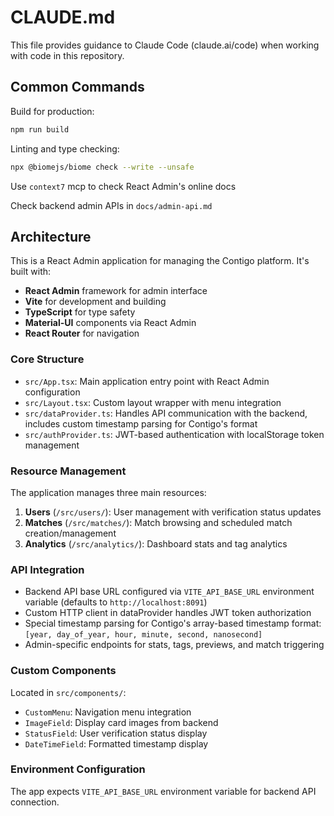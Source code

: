 # CLAUDE.md

This file provides guidance to Claude Code (claude.ai/code) when working with code in this repository.

## Common Commands

Build for production:
```bash
npm run build
```

Linting and type checking:
```bash
npx @biomejs/biome check --write --unsafe
```

Use `context7` mcp to check React Admin's online docs

Check backend admin APIs in `docs/admin-api.md`

## Architecture

This is a React Admin application for managing the Contigo platform. It's built with:
- **React Admin** framework for admin interface
- **Vite** for development and building
- **TypeScript** for type safety
- **Material-UI** components via React Admin
- **React Router** for navigation

### Core Structure

- `src/App.tsx`: Main application entry point with React Admin configuration
- `src/Layout.tsx`: Custom layout wrapper with menu integration
- `src/dataProvider.ts`: Handles API communication with the backend, includes custom timestamp parsing for Contigo's format
- `src/authProvider.ts`: JWT-based authentication with localStorage token management

### Resource Management

The application manages three main resources:
1. **Users** (`/src/users/`): User management with verification status updates
2. **Matches** (`/src/matches/`): Match browsing and scheduled match creation/management
3. **Analytics** (`/src/analytics/`): Dashboard stats and tag analytics

### API Integration

- Backend API base URL configured via `VITE_API_BASE_URL` environment variable (defaults to `http://localhost:8091`)
- Custom HTTP client in dataProvider handles JWT token authorization
- Special timestamp parsing for Contigo's array-based timestamp format: `[year, day_of_year, hour, minute, second, nanosecond]`
- Admin-specific endpoints for stats, tags, previews, and match triggering

### Custom Components

Located in `src/components/`:
- `CustomMenu`: Navigation menu integration
- `ImageField`: Display card images from backend
- `StatusField`: User verification status display
- `DateTimeField`: Formatted timestamp display

### Environment Configuration

The app expects `VITE_API_BASE_URL` environment variable for backend API connection.
